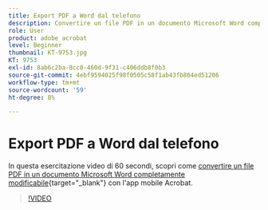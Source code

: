 ```yaml
---
title: Export PDF a Word dal telefono
description: Convertire un file PDF in un documento Microsoft Word completamente modificabile con l'app mobile Acrobat
role: User
product: adobe acrobat
level: Beginner
thumbnail: KT-9753.jpg
KT: 9753
exl-id: 8ab6c2ba-8cc0-460d-9f31-c406ddb8f0b3
source-git-commit: 4ebf9594025f98f0505c58f1ab43fb864ed51206
workflow-type: tm+mt
source-wordcount: '59'
ht-degree: 8%

---
```


# Export PDF a Word dal telefono

In questa esercitazione video di 60 secondi, scopri come [convertire un file PDF in un documento Microsoft Word completamente modificabile](https://www.adobe.com/it/acrobat/online/pdf-to-word.html){target="_blank"} con l&#39;app mobile Acrobat.

>[!VIDEO](https://video.tv.adobe.com/v/340214?quality=12&learn=on&hidetitle=true)
